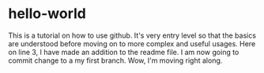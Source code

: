 # hello-world
This is a tutorial on how to use github. It's very entry level so that the basics are understood before moving on to more complex and useful usages.
Here on line 3, I have made an addition to the readme file.  I am now going to commit change to a my first branch.  Wow, I'm moving right along.
